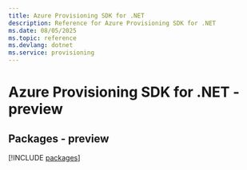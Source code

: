 ```yaml
---
title: Azure Provisioning SDK for .NET
description: Reference for Azure Provisioning SDK for .NET
ms.date: 08/05/2025
ms.topic: reference
ms.devlang: dotnet
ms.service: provisioning
---
```

# Azure Provisioning SDK for .NET - preview
## Packages - preview
[!INCLUDE [packages](provisioning-index.md)]